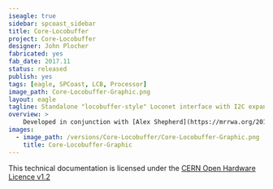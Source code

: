 ```yaml
---
iseagle: true
sidebar: spcoast_sidebar
title: Core-Locobuffer
project: Core-Locobuffer
designer: John Plocher
fabricated: yes
fab_date: 2017.11
status: released
publish: yes
tags: [eagle, SPCoast, LCB, Processor]
image_path: Core-Locobuffer-Graphic.png
layout: eagle
tagline: Standalone "locobuffer-style" Loconet interface with I2C expandability using the USB capability of an Arduino Pro Micro
overview: >
    Developed in conjunction with [Alex Shepherd](https://mrrwa.org/2018/04/08/locolinx32u4-on-core-locobuffer/)
images:
  - image_path: /versions/Core-Locobuffer/Core-Locobuffer-Graphic.png
    title: Core-Locobuffer-Graphic
---
```



This technical documentation is licensed under the [CERN Open Hardware Licence v1.2](http://www.ohwr.org/attachments/2388/cern_ohl_v_1_2.txt)
